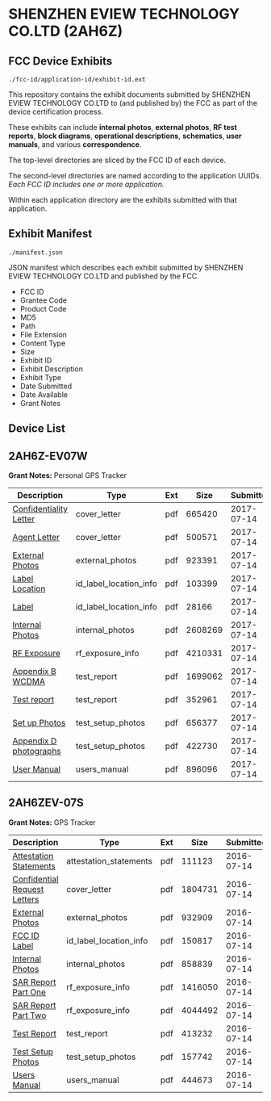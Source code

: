 # SHENZHEN EVIEW TECHNOLOGY CO.LTD (2AH6Z)
## FCC Device Exhibits

```
./fcc-id/application-id/exhibit-id.ext
```

This repository contains the exhibit documents submitted by SHENZHEN EVIEW TECHNOLOGY CO.LTD to (and published by) the FCC as part of the device certification process.

These exhibits can include **internal photos**, **external photos**, **RF test reports**, **block diagrams**, **operational descriptions**, **schematics**, **user manuals**, and various **correspondence**.

The top-level directories are sliced by the FCC ID of each device.

The second-level directories are named according to the application UUIDs. *Each FCC ID includes one or more application.*

Within each application directory are the exhibits submitted with that application. 

## Exhibit Manifest

```
./manifest.json
```

JSON manifest which describes each exhibit submitted by SHENZHEN EVIEW TECHNOLOGY CO.LTD and published by the FCC.

- FCC ID
- Grantee Code
- Product Code
- MD5
- Path
- File Extension
- Content Type
- Size
- Exhibit ID
- Exhibit Description
- Exhibit Type
- Date Submitted
- Date Available
- Grant Notes

## Device List
## 2AH6Z-EV07W
**Grant Notes:** Personal GPS Tracker

| Description | Type | Ext | Size | Submitted | Available |
| ----------- | ---- | --- | ---- | --------- | --------- |
| [Confidentiality Letter](2AH6Z-EV07W/f761d27aee7a5b042cd6a60403aa75fc/3465809.pdf) | cover_letter | pdf | 665420 | 2017-07-14 | 2017-07-14 |
| [Agent Letter](2AH6Z-EV07W/f761d27aee7a5b042cd6a60403aa75fc/3465821.pdf) | cover_letter | pdf | 500571 | 2017-07-14 | 2017-07-14 |
| [External Photos](2AH6Z-EV07W/f761d27aee7a5b042cd6a60403aa75fc/3465819.pdf) | external_photos | pdf | 923391 | 2017-07-14 | 2017-07-14 |
| [Label Location](2AH6Z-EV07W/f761d27aee7a5b042cd6a60403aa75fc/3465844.pdf) | id_label_location_info | pdf | 103399 | 2017-07-14 | 2017-07-14 |
| [Label](2AH6Z-EV07W/f761d27aee7a5b042cd6a60403aa75fc/3465845.pdf) | id_label_location_info | pdf | 28166 | 2017-07-14 | 2017-07-14 |
| [Internal Photos](2AH6Z-EV07W/f761d27aee7a5b042cd6a60403aa75fc/3465823.pdf) | internal_photos | pdf | 2608269 | 2017-07-14 | 2017-07-14 |
| [RF Exposure](2AH6Z-EV07W/f761d27aee7a5b042cd6a60403aa75fc/3465847.pdf) | rf_exposure_info | pdf | 4210331 | 2017-07-14 | 2017-07-14 |
| [Appendix B WCDMA](2AH6Z-EV07W/f761d27aee7a5b042cd6a60403aa75fc/3465816.pdf) | test_report | pdf | 1699062 | 2017-07-14 | 2017-07-14 |
| [Test report](2AH6Z-EV07W/f761d27aee7a5b042cd6a60403aa75fc/3465818.pdf) | test_report | pdf | 352961 | 2017-07-14 | 2017-07-14 |
| [Set up Photos](2AH6Z-EV07W/f761d27aee7a5b042cd6a60403aa75fc/3465811.pdf) | test_setup_photos | pdf | 656377 | 2017-07-14 | 2017-07-14 |
| [Appendix D photographs](2AH6Z-EV07W/f761d27aee7a5b042cd6a60403aa75fc/3465813.pdf) | test_setup_photos | pdf | 422730 | 2017-07-14 | 2017-07-14 |
| [User Manual](2AH6Z-EV07W/f761d27aee7a5b042cd6a60403aa75fc/3465812.pdf) | users_manual | pdf | 896096 | 2017-07-14 | 2017-07-14 |
## 2AH6ZEV-07S
**Grant Notes:** GPS Tracker

| Description | Type | Ext | Size | Submitted | Available |
| ----------- | ---- | --- | ---- | --------- | --------- |
| [Attestation Statements](2AH6ZEV-07S/bbc8a964b61c5a5b53969e41b1748982/3063493.pdf) | attestation_statements | pdf | 111123 | 2016-07-14 | 2016-07-14 |
| [Confidential Request Letters](2AH6ZEV-07S/bbc8a964b61c5a5b53969e41b1748982/3063494.pdf) | cover_letter | pdf | 1804731 | 2016-07-14 | 2016-07-14 |
| [External Photos](2AH6ZEV-07S/bbc8a964b61c5a5b53969e41b1748982/3063495.pdf) | external_photos | pdf | 932909 | 2016-07-14 | 2016-07-14 |
| [FCC ID Label](2AH6ZEV-07S/bbc8a964b61c5a5b53969e41b1748982/3063496.pdf) | id_label_location_info | pdf | 150817 | 2016-07-14 | 2016-07-14 |
| [Internal Photos](2AH6ZEV-07S/bbc8a964b61c5a5b53969e41b1748982/3063497.pdf) | internal_photos | pdf | 858839 | 2016-07-14 | 2016-07-14 |
| [SAR Report Part One](2AH6ZEV-07S/bbc8a964b61c5a5b53969e41b1748982/3063501.pdf) | rf_exposure_info | pdf | 1416050 | 2016-07-14 | 2016-07-14 |
| [SAR Report Part Two](2AH6ZEV-07S/bbc8a964b61c5a5b53969e41b1748982/3063502.pdf) | rf_exposure_info | pdf | 4044492 | 2016-07-14 | 2016-07-14 |
| [Test Report](2AH6ZEV-07S/bbc8a964b61c5a5b53969e41b1748982/3063504.pdf) | test_report | pdf | 413232 | 2016-07-14 | 2016-07-14 |
| [Test Setup Photos](2AH6ZEV-07S/bbc8a964b61c5a5b53969e41b1748982/3063505.pdf) | test_setup_photos | pdf | 157742 | 2016-07-14 | 2016-07-14 |
| [Users Manual](2AH6ZEV-07S/bbc8a964b61c5a5b53969e41b1748982/3063506.pdf) | users_manual | pdf | 444673 | 2016-07-14 | 2016-07-14 |
